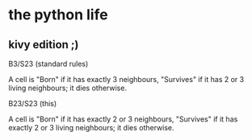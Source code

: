 # the python life
## kivy edition ;)

B3/S23 (standard rules)

A cell is "Born" if it has exactly 3 neighbours, 
"Survives" if it has 2 or 3 living neighbours; it dies otherwise.


B23/S23 (this)

A cell is "Born" if it has exactly 2 or 3 neighbours, 
"Survives" if it has exactly 2 or 3 living neighbours; it dies otherwise.

